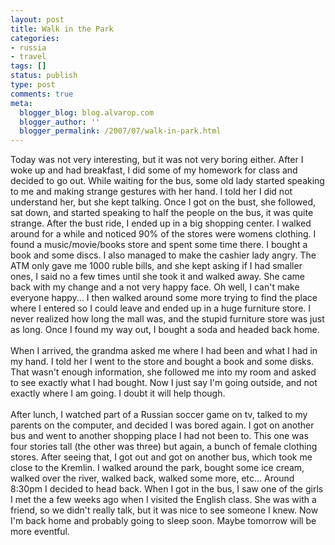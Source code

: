 ```yaml
---
layout: post
title: Walk in the Park
categories:
- russia
- travel
tags: []
status: publish
type: post
comments: true
meta:
  blogger_blog: blog.alvarop.com
  blogger_author: ''
  blogger_permalink: /2007/07/walk-in-park.html
---
```

Today was not very interesting, but it was not very boring either. After I woke up and had breakfast, I did some of my homework for class and decided to go out. While waiting for the bus, some old lady started speaking to me and making strange gestures with her hand. I told her I did not understand her, but she kept talking. Once I got on the bust, she followed, sat down, and started speaking to half the people on the bus, it was quite strange. After the bust ride, I ended up in a big shopping center. I walked around for a while and noticed 90% of the stores were womens clothing. I found a music/movie/books store and spent some time there. I bought a book and some discs. I also managed to make the cashier lady angry. The ATM only gave me 1000 ruble bills, and she kept asking if I had smaller ones, I said no a few times until she took it and walked away. She came back with my change and a not very happy face. Oh well, I can't make everyone happy... I then walked around some more trying to find the place where I entered so I could leave and ended up in a huge furniture store. I never realized how long the mall was, and the stupid furniture store was just as long. Once I found my way out, I bought a soda and headed back home.<br /><br />When I arrived, the grandma asked me where I had been and what I had in my hand. I told her I went to the store and bought a book and some disks. That wasn't enough information, she followed me into my room and asked to see exactly what I had bought. Now I just say I'm going outside, and not exactly where I am going. I doubt it will help though.<br /><br />After lunch, I watched part of a Russian soccer game on tv, talked to my parents on the computer, and decided I was bored again. I got on another bus and went to another shopping place I had not been to. This one was four stories tall (the other was three) but again, a bunch of female clothing stores. After seeing that, I got out and got on another bus, which took me close to the Kremlin. I walked around the park, bought some ice cream, walked over the river, walked back, walked some more, etc... Around 8:30pm I decided to head back. When I got in the bus, I saw one of the girls I met the a few weeks ago when I visited the English class. She was with a friend, so we didn't really talk, but it was nice to see someone I knew. Now I'm back home and probably going to sleep soon. Maybe tomorrow will be more eventful.
